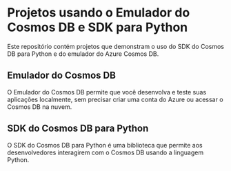 # Projetos usando o Emulador do Cosmos DB e SDK para Python

Este repositório contém projetos que demonstram o uso do SDK do Cosmos DB para Python e do emulador do Azure Cosmos DB.

## Emulador do Cosmos DB

O Emulador do Cosmos DB permite que você desenvolva e teste suas aplicações localmente, sem precisar criar uma conta do Azure ou acessar o Cosmos DB na nuvem.

## SDK do Cosmos DB para Python

O SDK do Cosmos DB para Python é uma biblioteca que permite aos desenvolvedores interagirem com o Cosmos DB usando a linguagem Python.
